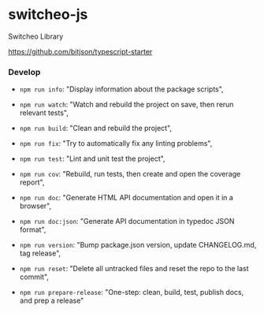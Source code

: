 # switcheo-js

Switcheo Library

https://github.com/bitjson/typescript-starter

### Develop
- `npm run info`: "Display information about the package scripts",
- `npm run watch`: "Watch and rebuild the project on save, then rerun relevant tests",
- `npm run build`: "Clean and rebuild the project",

- `npm run fix`: "Try to automatically fix any linting problems",
- `npm run test`: "Lint and unit test the project",
- `npm run cov`: "Rebuild, run tests, then create and open the coverage report",
- `npm run doc`: "Generate HTML API documentation and open it in a browser",
- `npm run doc:json`: "Generate API documentation in typedoc JSON format",
- `npm run version`: "Bump package.json version, update CHANGELOG.md, tag release",
- `npm run reset`: "Delete all untracked files and reset the repo to the last commit",
- `npm run prepare-release`: "One-step: clean, build, test, publish docs, and prep a release"

